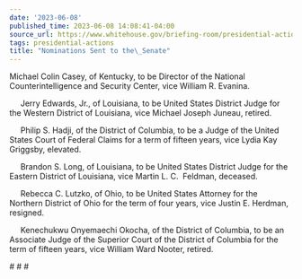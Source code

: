 ```yaml
---
date: '2023-06-08'
published_time: 2023-06-08 14:08:41-04:00
source_url: https://www.whitehouse.gov/briefing-room/presidential-actions/2023/06/08/nominations-sent-to-the-senate-109/
tags: presidential-actions
title: "Nominations Sent to the\_Senate"
---
```

 
Michael Colin Casey, of Kentucky, to be Director of the National
Counterintelligence and Security Center, vice William R. Evanina.

     Jerry Edwards, Jr., of Louisiana, to be United States District
Judge for the Western District of Louisiana, vice Michael Joseph Juneau,
retired.

     Philip S. Hadji, of the District of Columbia, to be a Judge of the
United States Court of Federal Claims for a term of fifteen years, vice
Lydia Kay Griggsby, elevated.

     Brandon S. Long, of Louisiana, to be United States District Judge
for the Eastern District of Louisiana, vice Martin L. C.  Feldman,
deceased.

     Rebecca C. Lutzko, of Ohio, to be United States Attorney for the
Northern District of Ohio for the term of four years, vice Justin E.
Herdman, resigned.

     Kenechukwu Onyemaechi Okocha, of the District of Columbia, to be an
Associate Judge of the Superior Court of the District of Columbia for
the term of fifteen years, vice William Ward Nooter, retired.

\# \# \#
